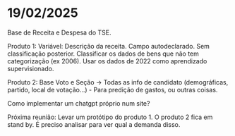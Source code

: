 # 19/02/2025

Base de Receita e Despesa do TSE. 

Produto 1:
Variável: Descrição da receita. Campo autodeclarado. Sem classificação posterior.
Classificar os dados de bens que não tem categorização (ex 2006). Usar os dados de 2022 como aprendizado supervisionado.

Produto 2:
Base Voto e Seção -> Todas as info de candidato (demográficas, partido, local de votação...) - Para predição de gastos, ou outras coisas.

Como implementar um chatgpt próprio num site?

Próxima reunião: Levar um protótipo do produto 1. O produto 2 fica em stand by. É preciso analisar para ver qual a demanda disso.
